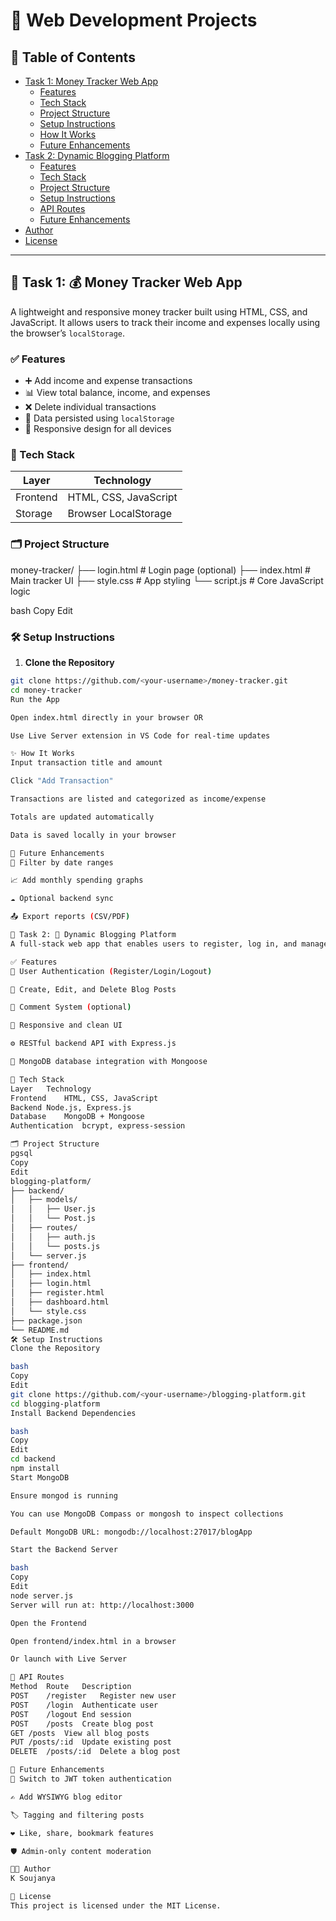 # 💼 Web Development Projects

## 🧾 Table of Contents

- [Task 1: Money Tracker Web App](#task-1-money-tracker-web-app)
  - [Features](#features)
  - [Tech Stack](#tech-stack)
  - [Project Structure](#project-structure)
  - [Setup Instructions](#setup-instructions)
  - [How It Works](#how-it-works)
  - [Future Enhancements](#future-enhancements)
- [Task 2: Dynamic Blogging Platform](#task-2-dynamic-blogging-platform)
  - [Features](#features-1)
  - [Tech Stack](#tech-stack-1)
  - [Project Structure](#project-structure-1)
  - [Setup Instructions](#setup-instructions-1)
  - [API Routes](#api-routes)
  - [Future Enhancements](#future-enhancements-1)
- [Author](#author)
- [License](#license)

---

## 🧩 Task 1: 💰 Money Tracker Web App

A lightweight and responsive money tracker built using HTML, CSS, and JavaScript. It allows users to track their income and expenses locally using the browser’s `localStorage`.

### ✅ Features

- ➕ Add income and expense transactions
- 📊 View total balance, income, and expenses
- ❌ Delete individual transactions
- 💾 Data persisted using `localStorage`
- 📱 Responsive design for all devices

### 🧰 Tech Stack

| Layer     | Technology             |
|-----------|------------------------|
| Frontend  | HTML, CSS, JavaScript  |
| Storage   | Browser LocalStorage   |

### 🗂 Project Structure

money-tracker/
├── login.html # Login page (optional)
├── index.html # Main tracker UI
├── style.css # App styling
└── script.js # Core JavaScript logic

bash
Copy
Edit

### 🛠 Setup Instructions

1. **Clone the Repository**

```bash
git clone https://github.com/<your-username>/money-tracker.git
cd money-tracker
Run the App

Open index.html directly in your browser OR

Use Live Server extension in VS Code for real-time updates

✨ How It Works
Input transaction title and amount

Click "Add Transaction"

Transactions are listed and categorized as income/expense

Totals are updated automatically

Data is saved locally in your browser

📌 Future Enhancements
📅 Filter by date ranges

📈 Add monthly spending graphs

☁️ Optional backend sync

📤 Export reports (CSV/PDF)

🧩 Task 2: 📝 Dynamic Blogging Platform
A full-stack web app that enables users to register, log in, and manage blog posts dynamically. Built with MongoDB, Express, and Node.js (MERN-style backend).

✅ Features
🔐 User Authentication (Register/Login/Logout)

📝 Create, Edit, and Delete Blog Posts

💬 Comment System (optional)

📱 Responsive and clean UI

⚙️ RESTful backend API with Express.js

💾 MongoDB database integration with Mongoose

🧰 Tech Stack
Layer	Technology
Frontend	HTML, CSS, JavaScript
Backend	Node.js, Express.js
Database	MongoDB + Mongoose
Authentication	bcrypt, express-session

🗂 Project Structure
pgsql
Copy
Edit
blogging-platform/
├── backend/
│   ├── models/
│   │   ├── User.js
│   │   └── Post.js
│   ├── routes/
│   │   ├── auth.js
│   │   └── posts.js
│   └── server.js
├── frontend/
│   ├── index.html
│   ├── login.html
│   ├── register.html
│   ├── dashboard.html
│   └── style.css
├── package.json
└── README.md
🛠 Setup Instructions
Clone the Repository

bash
Copy
Edit
git clone https://github.com/<your-username>/blogging-platform.git
cd blogging-platform
Install Backend Dependencies

bash
Copy
Edit
cd backend
npm install
Start MongoDB

Ensure mongod is running

You can use MongoDB Compass or mongosh to inspect collections

Default MongoDB URL: mongodb://localhost:27017/blogApp

Start the Backend Server

bash
Copy
Edit
node server.js
Server will run at: http://localhost:3000

Open the Frontend

Open frontend/index.html in a browser

Or launch with Live Server

📡 API Routes
Method	Route	Description
POST	/register	Register new user
POST	/login	Authenticate user
POST	/logout	End session
POST	/posts	Create blog post
GET	/posts	View all blog posts
PUT	/posts/:id	Update existing post
DELETE	/posts/:id	Delete a blog post

📌 Future Enhancements
🔑 Switch to JWT token authentication

✍️ Add WYSIWYG blog editor

🏷️ Tagging and filtering posts

❤️ Like, share, bookmark features

🛡️ Admin-only content moderation

👨‍💻 Author
K Soujanya

📄 License
This project is licensed under the MIT License.
